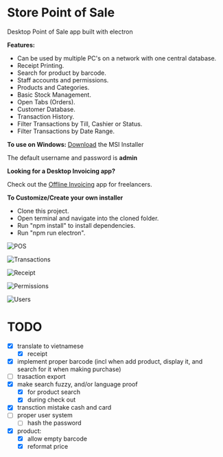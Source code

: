 # Store Point of Sale

Desktop Point of Sale app built with electron

**Features:**

- Can be used by multiple PC's on a network with one central database.
- Receipt Printing.
- Search for product by barcode.
- Staff accounts and permissions.
- Products and Categories.
- Basic Stock Management.
- Open Tabs (Orders).
- Customer Database.
- Transaction History.
- Filter Transactions by Till, Cashier or Status.
- Filter Transactions by Date Range.

**To use on Windows:**
[Download](http://www.storepointofsale.com/download/v1/StorePOS.msi) the MSI Installer

The default username and password is **admin**

**Looking for a Desktop Invoicing app?**

Check out the [Offline Invoicing](https://github.com/tngoman/Offline_Invoicing) app for freelancers.

**To Customize/Create your own installer**

- Clone this project.
- Open terminal and navigate into the cloned folder.
- Run "npm install" to install dependencies.
- Run "npm run electron".

![POS](https://github.com/tngoman/Store-POS/blob/master/screenshots/pos.jpg)

![Transactions](https://github.com/tngoman/Store-POS/blob/master/screenshots/transactions.jpg)

![Receipt](https://github.com/tngoman/Store-POS/blob/master/screenshots/receipt.jpg)

![Permissions](https://github.com/tngoman/Store-POS/blob/master/screenshots/permissions.jpg)

![Users](https://github.com/tngoman/Store-POS/blob/master/screenshots/users.jpg)

# TODO

- [x] translate to vietnamese
  - [x] receipt
- [x] implement proper barcode (incl when add product, display it, and search for it when making purchase)
- [ ] trasaction export
- [x] make search fuzzy, and/or language proof
  - [x] for product search
  - [x] during check out
- [x] transction mistake cash and card
- [ ] proper user system
  - [ ] hash the password
- [x] product:
  - [x] allow empty barcode
  - [x] reformat price
